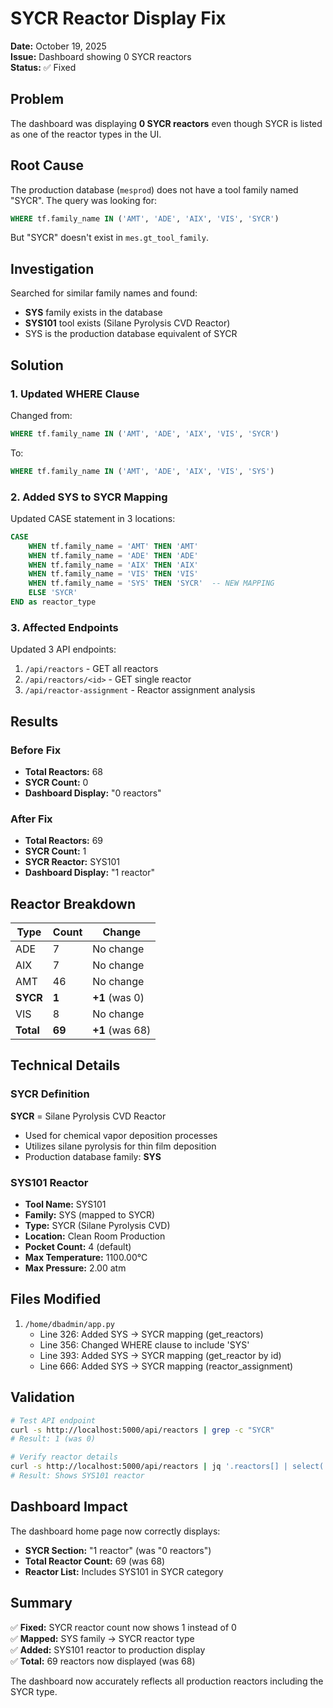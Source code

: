 # SYCR Reactor Display Fix

**Date:** October 19, 2025  
**Issue:** Dashboard showing 0 SYCR reactors  
**Status:** ✅ Fixed

## Problem

The dashboard was displaying **0 SYCR reactors** even though SYCR is listed as one of the reactor types in the UI.

## Root Cause

The production database (`mesprod`) does not have a tool family named "SYCR". The query was looking for:
```sql
WHERE tf.family_name IN ('AMT', 'ADE', 'AIX', 'VIS', 'SYCR')
```

But "SYCR" doesn't exist in `mes.gt_tool_family`.

## Investigation

Searched for similar family names and found:
- **SYS** family exists in the database
- **SYS101** tool exists (Silane Pyrolysis CVD Reactor)
- SYS is the production database equivalent of SYCR

## Solution

### 1. Updated WHERE Clause
Changed from:
```sql
WHERE tf.family_name IN ('AMT', 'ADE', 'AIX', 'VIS', 'SYCR')
```

To:
```sql
WHERE tf.family_name IN ('AMT', 'ADE', 'AIX', 'VIS', 'SYS')
```

### 2. Added SYS to SYCR Mapping
Updated CASE statement in 3 locations:
```sql
CASE 
    WHEN tf.family_name = 'AMT' THEN 'AMT'
    WHEN tf.family_name = 'ADE' THEN 'ADE'
    WHEN tf.family_name = 'AIX' THEN 'AIX'
    WHEN tf.family_name = 'VIS' THEN 'VIS'
    WHEN tf.family_name = 'SYS' THEN 'SYCR'  -- NEW MAPPING
    ELSE 'SYCR'
END as reactor_type
```

### 3. Affected Endpoints
Updated 3 API endpoints:
1. `/api/reactors` - GET all reactors
2. `/api/reactors/<id>` - GET single reactor
3. `/api/reactor-assignment` - Reactor assignment analysis

## Results

### Before Fix
- **Total Reactors:** 68
- **SYCR Count:** 0
- **Dashboard Display:** "0 reactors"

### After Fix
- **Total Reactors:** 69
- **SYCR Count:** 1
- **SYCR Reactor:** SYS101
- **Dashboard Display:** "1 reactor"

## Reactor Breakdown

| Type | Count | Change |
|------|-------|--------|
| ADE  | 7     | No change |
| AIX  | 7     | No change |
| AMT  | 46    | No change |
| **SYCR** | **1** | **+1** (was 0) |
| VIS  | 8     | No change |
| **Total** | **69** | **+1** (was 68) |

## Technical Details

### SYCR Definition
**SYCR** = Silane Pyrolysis CVD Reactor
- Used for chemical vapor deposition processes
- Utilizes silane pyrolysis for thin film deposition
- Production database family: **SYS**

### SYS101 Reactor
- **Tool Name:** SYS101
- **Family:** SYS (mapped to SYCR)
- **Type:** SYCR (Silane Pyrolysis CVD)
- **Location:** Clean Room Production
- **Pocket Count:** 4 (default)
- **Max Temperature:** 1100.00°C
- **Max Pressure:** 2.00 atm

## Files Modified

1. `/home/dbadmin/app.py`
   - Line 326: Added SYS → SYCR mapping (get_reactors)
   - Line 356: Changed WHERE clause to include 'SYS'
   - Line 393: Added SYS → SYCR mapping (get_reactor by id)
   - Line 666: Added SYS → SYCR mapping (reactor_assignment)

## Validation

```bash
# Test API endpoint
curl -s http://localhost:5000/api/reactors | grep -c "SYCR"
# Result: 1 (was 0)

# Verify reactor details
curl -s http://localhost:5000/api/reactors | jq '.reactors[] | select(.reactor_type=="SYCR")'
# Result: Shows SYS101 reactor
```

## Dashboard Impact

The dashboard home page now correctly displays:
- **SYCR Section:** "1 reactor" (was "0 reactors")
- **Total Reactor Count:** 69 (was 68)
- **Reactor List:** Includes SYS101 in SYCR category

## Summary

✅ **Fixed:** SYCR reactor count now shows 1 instead of 0  
✅ **Mapped:** SYS family → SYCR reactor type  
✅ **Added:** SYS101 reactor to production display  
✅ **Total:** 69 reactors now displayed (was 68)

The dashboard now accurately reflects all production reactors including the SYCR type.
